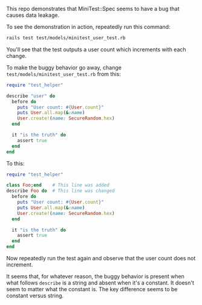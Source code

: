 This repo demonstrates that MiniTest::Spec seems to have a bug that causes data leakage.

To see the demonstration in action, repeatedly run this command:
```bash
rails test test/models/minitest_user_test.rb
```

You'll see that the test outputs a user count which increments with each change.

To make the buggy behavior go away, change `test/models/minitest_user_test.rb` from this:

```ruby
require "test_helper"

describe "user" do
  before do
    puts "User count: #{User.count}"
    puts User.all.map(&:name)
    User.create!(name: SecureRandom.hex)
  end

  it "is the truth" do
    assert true
  end
end
```

To this:

```ruby
require "test_helper"

class Foo;end    # This line was added
describe Foo do  # This line was changed
  before do
    puts "User count: #{User.count}"
    puts User.all.map(&:name)
    User.create!(name: SecureRandom.hex)
  end

  it "is the truth" do
    assert true
  end
end
```

Now repeatedly run the test again and observe that the user count does not increment.

It seems that, for whatever reason, the buggy behavior is present when what follows `describe` is a string and absent when it's a constant. It doesn't seem to matter what the constant is. The key difference seems to be constant versus string.
